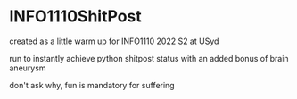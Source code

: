 # INFO1110ShitPost
created as a little warm up for INFO1110 2022 S2 at USyd

run to instantly achieve python shitpost status with an added bonus of brain aneurysm

don't ask why, fun is mandatory for suffering
